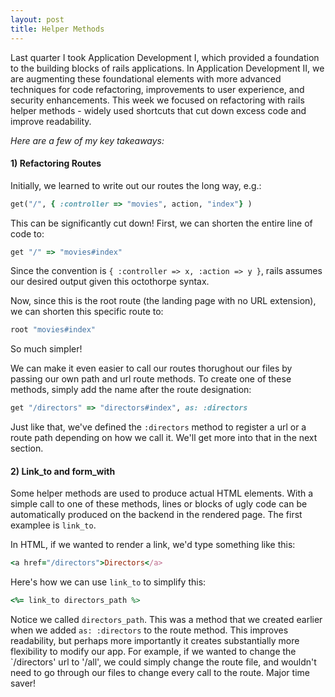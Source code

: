 ```yaml
---
layout: post
title: Helper Methods
---
```


Last quarter I took Application Development I, which provided a foundation to the building blocks of rails applications. In Application Development II, we are augmenting these foundational elements with more advanced techniques for code refactoring, improvements to user experience, and security enhancements. This week we focused on refactoring with rails helper methods - widely used shortcuts that cut down excess code and improve readability. 

*Here are a few of my key takeaways:*

#### **1) Refactoring Routes**
Initially, we learned to write out our routes the long way, e.g.:

```ruby
get("/", { :controller => "movies", action, "index"} )
```

This can be significantly cut down! First, we can shorten the entire line of code to:
```ruby
get "/" => "movies#index"
```

Since the convention is `{ :controller => x, :action => y }`, rails assumes our desired output given this octothorpe syntax.

Now, since this is the root route (the landing page with no URL extension), we can shorten this specific route to:
````ruby
root "movies#index"
````

So much simpler!

We can make it even easier to call our routes thorughout our files by passing our own path and url route methods. To create one of these methods, simply add the name after the route designation: 
```ruby
get "/directors" => "directors#index", as: :directors 
```

Just like that, we've defined the `:directors` method to register a url or a route path depending on how we call it. We'll get more into that in the next section.

#### **2) Link_to and form_with**
Some helper methods are used to produce actual HTML elements. With a simple call to one of these methods, lines or blocks of ugly code can be automatically produced on the backend in the rendered page. The first examplee is `link_to`.

In HTML, if we wanted to render a link, we'd type something like this:
````ruby
<a href="/directors">Directors</a>
````

Here's how we can use `link_to` to simplify this:
````ruby
<%= link_to directors_path %>
````

Notice we called `directors_path`. This was a method that we created earlier when we added `as: :directors` to the route method. This improves readability, but perhaps more importantly it creates substantially more flexibility to modify our app. For example, if we wanted to change the `/directors' url to '/all', we could simply change the route file, and wouldn't need to go through our files to change every call to the route. Major time saver!

